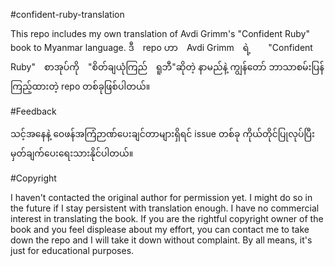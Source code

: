#confident-ruby-translation

This repo includes my own translation of Avdi Grimm's "Confident Ruby" book to Myanmar language.
ဒီ　repo ဟာ　Avdi Grimm　ရဲ့　　"Confident Ruby"　စာအုပ်ကို　"စိတ်ချယုံကြည်　ရူဘီ"ဆိုတဲ့ နာမည်နဲ့ ကျွန်တော် ဘာသာစမ်းပြန်ကြည့်ထားတဲ့ repo တစ်ခုဖြစ်ပါတယ်။


#Feedback

သင့်အနေနဲ့  ၀ေဖန်အကြံဉာဏ်ပေးချင်တာများရှိရင် issue တစ်ခု ကိုယ်တိုင်ပြုလုပ်ပြီး မှတ်ချက်ပေးရေးသားနိုင်ပါတယ်။


#Copyright

I haven't contacted the original author for permission yet. I might do so in the future if I stay persistent with translation enough. I have no commercial interest in translating the book. If you are the rightful copyright owner of the book and you feel displease about my effort, you can contact me to take down the repo and I will take it down without complaint.
By all means, it's just for educational purposes.


